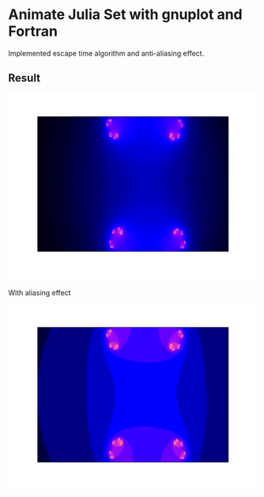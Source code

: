 # Animate Julia Set with gnuplot and Fortran

Implemented escape time algorithm and anti-aliasing effect.

## Result

![Julia set animation](julia.gif)



With aliasing effect

![Julia set animation with aliasing](julia_with_aliasing.gif)

